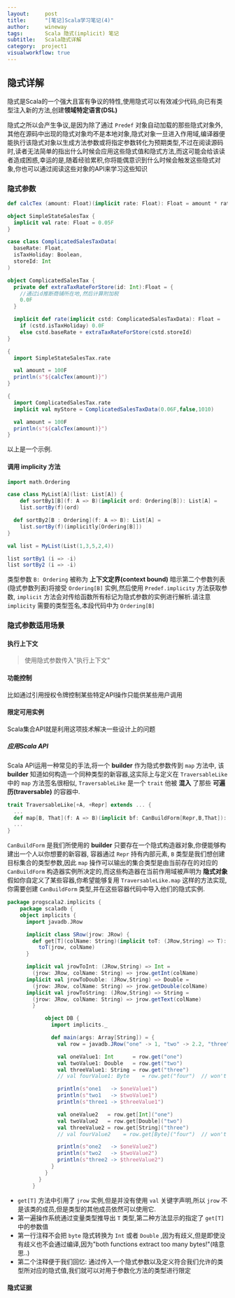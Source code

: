 ```yaml
---
layout:     post
title:      "[笔记]Scala学习笔记(4)"
author:     wineway
tags: 		Scala 隐式(implicit) 笔记
subtitle:   Scala隐式详解
category:  project1
visualworkflow: true
---
```

## 隐式详解

隐式是Scala的一个强大且富有争议的特性,使用隐式可以有效减少代码,向已有类型注入新的方法,创建**领域特定语言(DSL)**

隐式之所以会产生争议,是因为除了通过 `Predef` 对象自动加载的那些隐式对象外,其他在源码中出现的隐式对象均不是本地对象,隐式对象一旦进入作用域,编译器便能执行该隐式对象以生成方法参数或将指定参数转化为预期类型,不过在阅读源码时,读者无法简单的指出什么时候会应用这些隐式值和隐式方法,而这可能会给该读者造成困惑,幸运的是,随着经验累积,你将能偶意识到什么时候会触发这些隐式对象,你也可以通过阅读这些对象的API来学习这些知识

### 隐式参数

```scala
def calcTex (amount: Float)(implicit rate: Float): Float = amount * rate

object SimpleStateSalesTax {
  implicit val rate: Float = 0.05F
}

case class ComplicatedSalesTaxData(
  baseRate: Float,
  isTaxHoliday: Boolean,
  storeId: Int
)

object ComplicatedSalesTax {
  private def extraTaxRateForStore(id: Int):Float = {
    //通过id推断商铺所在地,然后计算附加税
    0.0F
  }

  implicit def rate(implicit cstd: ComplicatedSalesTaxData): Float =
    if (cstd.isTaxHoliday) 0.0F
    else cstd.baseRate + extraTaxRateForStore(cstd.storeId)
}

{
  import SimpleStateSalesTax.rate

  val amount = 100F
  println(s"${calcTex(amount)}")
}

{
  import ComplicatedSalesTax.rate
  implicit val myStore = ComplicatedSalesTaxData(0.06F,false,1010)

  val amount = 100F
  println(s"${calcTex(amount)}")
}
```
以上是一个示例.

#### 调用 implicity 方法

```scala
import math.Ordering

case class MyList[A](list: List[A]) {
    def sortBy1[B](f: A => B)(implicit ord: Ordering[B]): List[A] =
    list.sortBy(f)(ord)

  def sortBy2[B : Ordering](f: A => B): List[A] =
    list.sortBy(f)(implicitly[Ordering[B]])
}

val list = MyList(List(1,3,5,2,4))

list sortBy1 (i => -i)
list sortBy2 (i => -i)
```

类型参数 `B: Ordering` 被称为 **上下文定界(context bound)** 暗示第二个参数列表(隐式参数列表)将接受 `Ordering[B]` 实例,然后使用 `Predef.implicity` 方法获取参数, `implicit` 方法会对传给函数所有标记为隐式参数的实例进行解析.请注意 `implicity` 需要的类型签名,本段代码中为 `Ordering[B]`

### 隐式参数适用场景

#### 执行上下文

>使用隐式参数传入"执行上下文"

#### 功能控制

比如通过引用授权令牌控制某些特定API操作只能供某些用户调用

#### 限定可用实例

Scala集合API就是利用这项技术解决一些设计上的问题

##### 应用Scala API

Scala API运用一种常见的手法,将一个 **builder** 作为隐式参数传到 `map` 方法中, 该 **builder** 知道如何构造一个同种类型的新容器,这实际上与定义在 `TraversableLike` 中的 `map` 方法签名很相似, `TraversableLike` 是一个 `trait` 他被 **混入** 了那些 **可遍历(traversable)** 的容器中.

```scala
trait TraversableLike[+A, +Repr] extends ... {
  ...
  def map[B, That](f: A => B)(implicit bf: CanBuildForm[Repr,B,That]): That = {}
  ...
}
```

`CanBuildForm` 是我们所使用的 **builder** 只要存在一个隐式构造器对象,你便能够构建出一个人以你想要的新容器, 容器通过 `Repr` 持有内部元素, `B` 类型是我们想创建目标集合的类型参数,因此 `map` 操作可以输出的集合类型是由当前存在的对应的 `CanBuildForm` 构造器实例所决定的,而这些构造器在当前作用域被声明为 **隐式对象** 假如你自定义了某些容器,你希望能够复用 `TraversableLike.map` 这样的方法实现,你需要创建 `CanBuildForm` 类型,并在这些容器代码中导入他们的隐式实例.
```scala
package progscala2.implicits {
    package scaladb {
    object implicits {
      import javadb.JRow

      implicit class SRow(jrow: JRow) {
        def get[T](colName: String)(implicit toT: (JRow,String) => T): T =
          toT(jrow, colName)
      }

      implicit val jrowToInt: (JRow,String) => Int =
        (jrow: JRow, colName: String) => jrow.getInt(colName)
      implicit val jrowToDouble: (JRow,String) => Double =
        (jrow: JRow, colName: String) => jrow.getDouble(colName)
      implicit val jrowToString: (JRow,String) => String =
        (jrow: JRow, colName: String) => jrow.getText(colName)
        }

            object DB {
              import implicits._

              def main(args: Array[String]) = {
                val row = javadb.JRow("one" -> 1, "two" -> 2.2, "three" -> "THREE!")

                val oneValue1: Int      = row.get("one")
                val twoValue1: Double   = row.get("two")
                val threeValue1: String = row.get("three")
                // val fourValue1: Byte    = row.get("four")  // won't compile

                println(s"one1   -> $oneValue1")
                println(s"two1   -> $twoValue1")
                println(s"three1 -> $threeValue1")

                val oneValue2   = row.get[Int]("one")
                val twoValue2   = row.get[Double]("two")
                val threeValue2 = row.get[String]("three")
                // val fourValue2    = row.get[Byte]("four")  // won't compile

                println(s"one2   -> $oneValue2")
                println(s"two2   -> $twoValue2")
                println(s"three2 -> $threeValue2")
              }
            }
          }
        }
```
- `get[T]` 方法中引用了 `jrow` 实例,但是并没有使用 `val` 关键字声明,所以 `jrow` 不是该类的成员,但是类型的其他成员依然可以使用它.
- 第一遍操作系统通过变量类型推导出 `T` 类型,第二种方法显示的指定了 `get[T]` 中的参数值
- 第一行注释不会把 `byte` 隐式转换为 `Int` 或者 `Double` ,因为有歧义,但是即使没有歧义也不会通过编译,因为"both functions extract too many bytes!"(啥意思..)
- 第二个注释便于我们回忆: 通过传入一个隐式参数以及定义符合我们允许的类型所对应的隐式值,我们就可以对用于参数化方法的类型进行限定

#### 隐式证据
